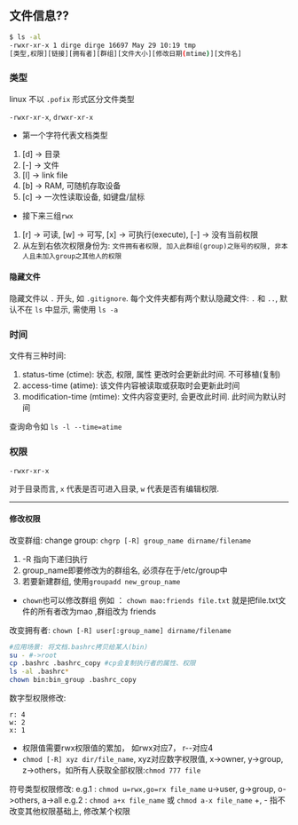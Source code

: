 ## 文件信息??

```sh
$ ls -al
-rwxr-xr-x 1 dirge dirge 16697 May 29 10:19 tmp
[类型,权限][链接][拥有者][群组][文件大小][修改日期(mtime)][文件名]
```

### 类型

linux 不以 `.pofix` 形式区分文件类型

`-rwxr-xr-x`, `drwxr-xr-x`
- 第一个字符代表文档类型
1.  \[d] -> 目录
2.  \[-] -> 文件
3.  \[l] -> link file
4.  \[b] -> RAM, 可随机存取设备
5.  \[c] -> 一次性读取设备, 如键盘/鼠标

- 接下来三组`rwx`
1. \[r] -> 可读, \[w] -> 可写, \[x] -> 可执行(execute), \[-] -> 没有当前权限
2. 从左到右依次权限身份为: `文件拥有者权限, 加入此群组(group)之账号的权限, 非本人且未加入group之其他人的权限`

#### 隐藏文件

隐藏文件以 `.` 开头, 如 `.gitignore`. 每个文件夹都有两个默认隐藏文件: `.` 和 `..`, 默认不在 `ls` 中显示, 需使用 `ls -a`

### 时间

文件有三种时间:
1. status-time (ctime): 状态, 权限, 属性 更改时会更新此时间. 不可移植(复制)
2. access-time (atime): 该文件内容被读取或获取时会更新此时间
3. modification-time (mtime): 文件内容变更时, 会更改此时间. 此时间为默认时间

查询命令如 `ls -l --time=atime`

### 权限

`-rwxr-xr-x` 

对于目录而言, `x` 代表是否可进入目录, `w` 代表是否有编辑权限.

***



#### 修改权限

改变群组: 
change group: `chgrp [-R] group_name dirname/filename`
1. -R 指向下递归执行
2. group_name即要修改为的群组名, 必须存在于/etc/group中
3. 若要新建群组, 使用`groupadd new_group_name`

- `chown`也可以修改群组
例如 ： `chown mao:friends file.txt`
就是把file.txt文件的所有者改为mao ,群组改为 friends

改变拥有者:
`chown [-R] user[:group_name] dirname/filename`
```bash
#应用场景: 将文档.bashrc拷贝给某人(bin)
su - #->root
cp .bashrc .bashrc_copy #cp会复制执行者的属性、权限
ls -al .bashrc*
chown bin:bin_group .bashrc_copy
```

数字型权限修改:
```
r: 4
w: 2
x: 1
```
- 权限值需要rwx权限值的累加， 如rwx对应7， r--对应4
- `chmod [-R] xyz dir/file_name`, xyz对应数字权限值, x->owner, y->group, z->others，如所有人获取全部权限:`chmod 777 file`

符号类型权限修改: 
e.g.1 :  `chmod u=rwx,go=rx file_name`
u->user, g->group, o->others, a->all
e.g.2 : `chmod a+x file_name` 或 `chmod a-x file_name`
+, - 指不改变其他权限基础上, 修改某个权限